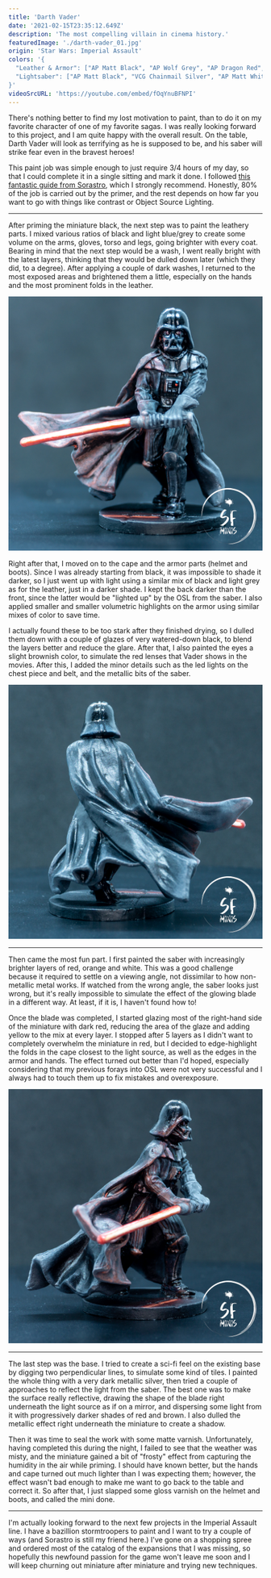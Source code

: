 ```yaml
---
title: 'Darth Vader'
date: '2021-02-15T23:35:12.649Z'
description: 'The most compelling villain in cinema history.'
featuredImage: './darth-vader_01.jpg'
origin: 'Star Wars: Imperial Assault'
colors: '{
  "Leather & Armor": ["AP Matt Black", "AP Wolf Grey", "AP Dragon Red", "AP Mythical Orange", "AP Matt White"],
  "Lightsaber": ["AP Matt Black", "VCG Chainmail Silver", "AP Matt White", "AP Dragon Red", "AP Mythical Orange"]
}'
videoSrcURL: 'https://youtube.com/embed/fOqYnuBFNPI'
---
```


There's nothing better to find my lost motivation to paint, than to do it on my favorite character of one of my favorite sagas. I was really looking forward to this project, and I am quite happy with the overall result. On the table, Darth Vader will look as terrifying as he is supposed to be, and his saber will strike fear even in the bravest heroes!

This paint job was simple enough to just require 3/4 hours of my day, so that I could complete it in a single sitting and mark it done. I followed [this fantastic guide from Sorastro](https://www.youtube.com/watch?v=Je0zpTdwyjQ&ab_channel=Sorastro%27sPainting), which I strongly recommend. Honestly, 80% of the job is carried out by the primer, and the rest depends on how far you want to go with things like contrast or Object Source Lighting.

---

After priming the miniature black, the next step was to paint the leathery parts. I mixed various ratios of black and light blue/grey to create some volume on the arms, gloves, torso and legs, going brighter with every coat. Bearing in mind that the next step would be a wash, I went really bright with the latest layers, thinking that they would be dulled down later (which they did, to a degree). After applying a couple of dark washes, I returned to the most exposed areas and brightened them a little, especially on the hands and the most prominent folds in the leather.

![Darth Vader Front](./darth-vader_02.jpg)

Right after that, I moved on to the cape and the armor parts (helmet and boots). Since I was already starting from black, it was impossible to shade it darker, so I just went up with light using a similar mix of black and light grey as for the leather, just in a darker shade. I kept the back darker than the front, since the latter would be "lighted up" by the OSL from the saber. I also applied smaller and smaller volumetric highlights on the armor using similar mixes of color to save time.

I actually found these to be too stark after they finished drying, so I dulled them down with a couple of glazes of very watered-down black, to blend the layers better and reduce the glare. After that, I also painted the eyes a slight brownish color, to simulate the red lenses that Vader shows in the movies. After this, I added the minor details such as the led lights on the chest piece and belt, and the metallic bits of the saber.

![Darth Vader Black](./darth-vader_04.jpg)

---

Then came the most fun part. I first painted the saber with increasingly brighter layers of red, orange and white. This was a good challenge because it required to settle on a viewing angle, not dissimilar to how non-metallic metal works. If watched from the wrong angle, the saber looks just wrong, but it's really impossible to simulate the effect of the glowing blade in a different way. At least, if it is, I haven't found how to!

Once the blade was completed, I started glazing most of the right-hand side of the miniature with dark red, reducing the area of the glaze and adding yellow to the mix at every layer. I stopped after 5 layers as I didn't want to completely overwhelm the miniature in red, but I decided to edge-highlight the folds in the cape closest to the light source, as well as the edges in the armor and hands. The effect turned out better than I'd hoped, especially considering that my previous forays into OSL were not very successful and I always had to touch them up to fix mistakes and overexposure.

![Darth Vader Right Side](./darth-vader_03.jpg)

---

The last step was the base. I tried to create a sci-fi feel on the existing base by digging two perpendicular lines, to simulate some kind of tiles. I painted the whole thing with a very dark metallic silver, then tried a couple of approaches to reflect the light from the saber. The best one was to make the surface really reflective, drawing the shape of the blade right underneath the light source as if on a mirror, and dispersing some light from it with progressively darker shades of red and brown. I also dulled the metallic effect right underneath the miniature to create a shadow.

Then it was time to seal the work with some matte varnish. Unfortunately, having completed this during the night, I failed to see that the weather was misty, and the miniature gained a bit of "frosty" effect from capturing the humidity in the air while priming. I should have known better, but the hands and cape turned out much lighter than I was expecting them; however, the effect wasn't bad enough to make me want to go back to the table and correct it. So after that, I just slapped some gloss varnish on the helmet and boots, and called the mini done.

---

I'm actually looking forward to the next few projects in the Imperial Assault line. I have a bazillion stormtroopers to paint and I want to try a couple of ways (and Sorastro is still my friend here.) I've gone on a shopping spree and ordered most of the catalog of the expansions that I was missing, so hopefully this newfound passion for the game won't leave me soon and I will keep churning out miniature after miniature and trying new techniques.
